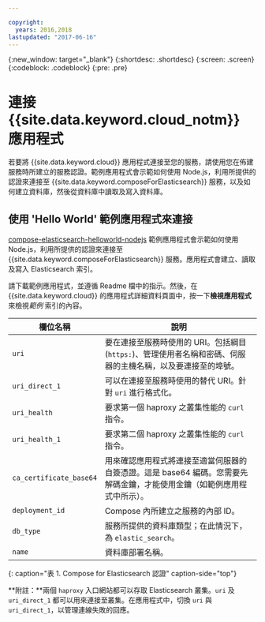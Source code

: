 ```yaml
---

copyright:
  years: 2016,2018
lastupdated: "2017-06-16"
---
```


{:new_window: target="_blank"}
{:shortdesc: .shortdesc}
{:screen: .screen}
{:codeblock: .codeblock}
{:pre: .pre}

# 連接 {{site.data.keyword.cloud_notm}} 應用程式

若要將 {{site.data.keyword.cloud}} 應用程式連接至您的服務，請使用您在佈建服務時所建立的服務認證。範例應用程式會示範如何使用 Node.js，利用所提供的認證來連接至 {{site.data.keyword.composeForElasticsearch}} 服務，以及如何建立資料庫，然後從資料庫中讀取及寫入資料庫。

## 使用 'Hello World' 範例應用程式來連接

[compose-elasticsearch-helloworld-nodejs](https://github.com/IBM-Cloud/compose-elasticsearch-helloworld-nodejs) 範例應用程式會示範如何使用 Node.js，利用所提供的認證來連接至 {{site.data.keyword.composeForElasticsearch}} 服務。應用程式會建立、讀取及寫入 Elasticsearch 索引。

請下載範例應用程式，並遵循 Readme 檔中的指示。然後，在 {{site.data.keyword.cloud}} 的應用程式詳細資料頁面中，按一下**檢視應用程式**來檢視*範例* 索引的內容。

欄位名稱|說明
----------|-----------
`uri`|要在連接至服務時使用的 URI。包括綱目 (`https:`)、管理使用者名稱和密碼、伺服器的主機名稱，以及要連接至的埠號。
`uri_direct_1`|可以在連接至服務時使用的替代 URI。針對 `uri` 進行格式化。
`uri_health`|要求第一個 haproxy 之叢集性能的 `curl` 指令。
`uri_health_1`|要求第二個 haproxy 之叢集性能的 `curl` 指令。
`ca_certificate_base64`|用來確認應用程式將連接至適當伺服器的自簽憑證。這是 base64 編碼。您需要先解碼金鑰，才能使用金鑰（如範例應用程式中所示）。
`deployment_id`|Compose 內所建立之服務的內部 ID。
`db_type`|服務所提供的資料庫類型；在此情況下，為 `elastic_search`。
`name`|資料庫部署名稱。
{: caption="表 1. Compose for Elasticsearch 認證" caption-side="top"}

**附註：**兩個 `haproxy` 入口網站都可以存取 Elasticsearch 叢集。`uri` 及 `uri_direct_1` 都可以用來連接至叢集。在應用程式中，切換 `uri` 與 `uri_direct_1`，以管理連線失敗的回應。
